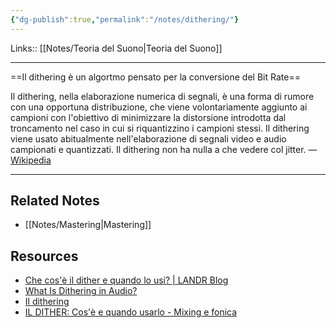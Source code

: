 ```yaml
---
{"dg-publish":true,"permalink":"/notes/dithering/"}
---
```


Links:: [[Notes/Teoria del Suono\|Teoria del Suono]]

---
==Il dithering è un algortmo pensato per la conversione del Bit Rate==

Il dithering, nella elaborazione numerica di segnali, è una forma di rumore con una opportuna distribuzione, che viene volontariamente aggiunto ai campioni con l'obiettivo di minimizzare la distorsione introdotta dal troncamento nel caso in cui si riquantizzino i campioni stessi. Il dithering viene usato abitualmente nell'elaborazione di segnali video e audio campionati e quantizzati. Il dithering non ha nulla a che vedere col jitter. — [Wikipedia](https://it.wikipedia.org/wiki/Dithering)


---
## Related Notes

- [[Notes/Mastering\|Mastering]]

## Resources

- [Che cos'è il dither e quando lo usi? | LANDR Blog](https://blog.landr.com/it/che-cose-il-dither-e-quando-lo-usi/)
- [What Is Dithering in Audio?](https://www.izotope.com/en/learn/what-is-dithering-in-audio.html)
- [Il dithering](http://www.homerecording.it/articoli/tecnica/43-il-dithering.html)
- [IL DITHER: Cos'è e quando usarlo - Mixing e fonica](https://www.produzionemusicale.com/il-dither-cose-e-quando-usarlo/)

